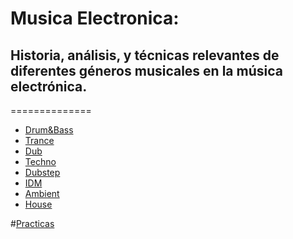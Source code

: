 # Musica Electronica:  
## Historia, análisis, y técnicas relevantes de diferentes géneros musicales en la música electrónica.
==============



* [Drum&Bass](drumBass.md)
* [Trance](trance.md)
* [Dub](dub.md)
* [Techno](Techno.md)
* [Dubstep](dubstep.md)
* [IDM](idm.md)
* [Ambient](ambient.md)
* [House](house.md)

#[Practicas](practicas.md)
